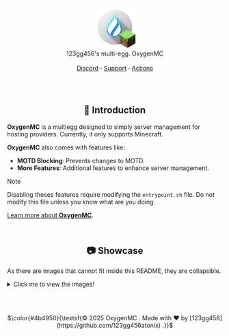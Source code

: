 <br/><p align="center">
  <picture>
    <img alt="oxygenmc" src="https://github.com/123gg456atonix/OxygenMC/blob/main/oxygenmc.png?raw=true" height="100">
  </picture>
  <br/>
  123gg456's multi-egg. OxygenMC
  <br/><br/>
  <a href="https://discord.gg/yJScqZsQgV">Discord</a> <b>·</b>
  <a href="https://github.com/123gg456atonix/OxygenMC/issues">Support</a> <b>·</b>
  <a href="https://github.com/123gg456atonix/OxygenMC/actions">Actions</a><br><br>
</p>


<!-- Introduction -->
<br/><h2 align="center">🧩 Introduction</h2>

**OxygenMC** is a multiegg designed to simply server management for hosting providers. Currently, it only supports Minecraft.

**OxygenMC** also comes with features like:
- **MOTD Blocking**: Prevents changes to MOTD.
- **More Features**: Additional features to enhance server management.

> [!NOTE]  
> Disabling theses features require modifying the `entrypoint.sh` file. Do not modify this file unless you know what are you doing.

[Learn more about **OxygenMC**](https://discord.gg/yJScqZsQgV).

<!-- Showcase -->
<br/><h2 align="center">📷 Showcase</h2>

As there are images that cannot fit inside this README, they are collapsible.
<details>
  <summary>Click me to view the images!</summary>
Bro im lazy wait till tmrw or day after tmrw for images pls
  <!-- ![Main Menu](https://github.com/user-attachments/assets/b47b6bb6-fe48-49b4-a989-d76538df8250)
  ![Software Selection](https://github.com/user-attachments/assets/3b73e924-03c8-4efd-b4ea-adee3dae4420)
  ![Version Selection](https://github.com/user-attachments/assets/6f71edfe-6136-48f3-bece-f7a5834ce8d1)
  ![EULA Accept](https://github.com/user-attachments/assets/3994531f-17ba-4f2d-b5e7-95576d0f842c)
  ![Server Bootup](https://github.com/user-attachments/assets/5b11c117-5fbf-46ea-80f5-02bb96aa0066) -->
</details>

<br/><br/>
<p align="center">
  $\color{#4b4950}{\textsf{© 2025 OxygenMC . Made with ❤️ by [123gg456](https://github.com/123gg456atonix) .}}$
</p>
